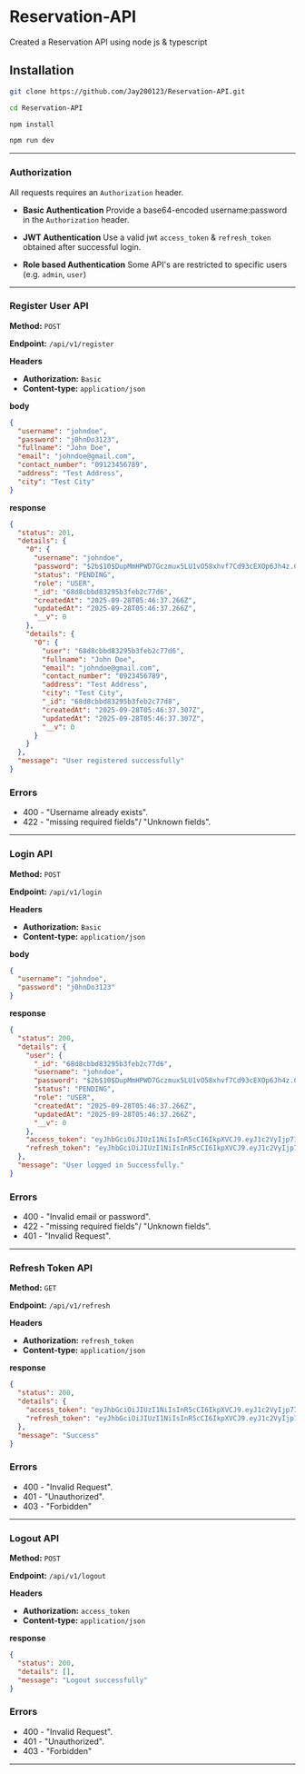 # Reservation-API

Created a Reservation API using node js &amp; typescript

## Installation

```bash
git clone https://github.com/Jay200123/Reservation-API.git

cd Reservation-API

npm install

npm run dev
```

---

### Authorization

All requests requires an `Authorization` header.

- **Basic Authentication**
  Provide a base64-encoded username:password in the `Authorization` header.

- **JWT Authentication**
  Use a valid jwt `access_token` & `refresh_token` obtained after successful login.

- **Role based Authentication**
  Some API's are restricted to specific users (e.g. `admin`, `user`)

---

### Register User API

**Method:** `POST`

**Endpoint:**
`/api/v1/register`

**Headers**

- **Authorization:** `Basic`
- **Content-type:** `application/json`

**body**

```json
{
  "username": "johndoe",
  "password": "j0hnDo3123",
  "fullname": "John Doe",
  "email": "johndoe@gmail.com",
  "contact_number": "09123456789",
  "address": "Test Address",
  "city": "Test City"
}
```

**response**

```json
{
  "status": 201,
  "details": {
    "0": {
      "username": "johndoe",
      "password": "$2b$10$DupMmHPWD7Gczmux5LU1vO58xhvf7Cd93cEXOp6Jh4z.CvpTgR7NC",
      "status": "PENDING",
      "role": "USER",
      "_id": "68d8cbbd83295b3feb2c77d6",
      "createdAt": "2025-09-28T05:46:37.266Z",
      "updatedAt": "2025-09-28T05:46:37.266Z",
      "__v": 0
    },
    "details": {
      "0": {
        "user": "68d8cbbd83295b3feb2c77d6",
        "fullname": "John Doe",
        "email": "johndoe@gmail.com",
        "contact_number": "0923456789",
        "address": "Test Address",
        "city": "Test City",
        "_id": "68d8cbbd83295b3feb2c77d8",
        "createdAt": "2025-09-28T05:46:37.307Z",
        "updatedAt": "2025-09-28T05:46:37.307Z",
        "__v": 0
      }
    }
  },
  "message": "User registered successfully"
}
```

### Errors

- 400 - "Username already exists".
- 422 - "missing required fields"/ "Unknown fields".

---

### Login API

**Method:** `POST`

**Endpoint:**
`/api/v1/login`

**Headers**

- **Authorization:** `Basic`
- **Content-type:** `application/json`

**body**

```json
{
  "username": "johndoe",
  "password": "j0hnDo3123"
}
```

**response**

```json
{
  "status": 200,
  "details": {
    "user": {
      "_id": "68d8cbbd83295b3feb2c77d6",
      "username": "johndoe",
      "password": "$2b$10$DupMmHPWD7Gczmux5LU1vO58xhvf7Cd93cEXOp6Jh4z.CvpTgR7NC",
      "status": "PENDING",
      "role": "USER",
      "createdAt": "2025-09-28T05:46:37.266Z",
      "updatedAt": "2025-09-28T05:46:37.266Z",
      "__v": 0
    },
    "access_token": "eyJhbGciOiJIUzI1NiIsInR5cCI6IkpXVCJ9.eyJ1c2VyIjp7Il9pZCI6IjY4ZDhjYmJkODMyOTViM2ZlYjJjNzdkNiIsInVzZXJuYW1lIjoiam9obmRvZSIsInBhc3N3b3JkIjoiJDJiJDEwJER1cE1tSFBXRDdHY3ptdXg1TFUxdk81OHhodmY3Q2Q5M2NFWE9wNkpoNHouQ3ZwVGdSN05DIiwic3RhdHVzIjoiUEVORElORyIsInJvbGUiOiJVU0VSIiwiY3JlYXRlZEF0IjoiMjAyNS0wOS0yOFQwNTo0NjozNy4yNjZaIiwidXBkYXRlZEF0IjoiMjAyNS0wOS0yOFQwNTo0NjozNy4yNjZaIn0sImlhdCI6MTc1OTAzODQ0OSwiZXhwIjoxNzU5MDQyMDQ5fQ.dufgiFqpx05Xrfd1OXBFtaVJHR6f2PrNgXqpzHlzokY",
    "refresh_token": "eyJhbGciOiJIUzI1NiIsInR5cCI6IkpXVCJ9.eyJ1c2VyIjp7Il9pZCI6IjY4ZDhjYmJkODMyOTViM2ZlYjJjNzdkNiIsInVzZXJuYW1lIjoiam9obmRvZSIsInBhc3N3b3JkIjoiJDJiJDEwJER1cE1tSFBXRDdHY3ptdXg1TFUxdk81OHhodmY3Q2Q5M2NFWE9wNkpoNHouQ3ZwVGdSN05DIiwic3RhdHVzIjoiUEVORElORyIsInJvbGUiOiJVU0VSIiwiY3JlYXRlZEF0IjoiMjAyNS0wOS0yOFQwNTo0NjozNy4yNjZaIiwidXBkYXRlZEF0IjoiMjAyNS0wOS0yOFQwNTo0NjozNy4yNjZaIn0sImlhdCI6MTc1OTAzODQ0OSwiZXhwIjoxNzYxNjMwNDQ5fQ.9Oja14MhBRcotZeDvQbgDl0INaf3aGjusESHVHHBpn0"
  },
  "message": "User logged in Successfully."
}
```

### Errors

- 400 - "Invalid email or password".
- 422 - "missing required fields"/ "Unknown fields".
- 401 - "Invalid Request".

---

### Refresh Token API

**Method:** `GET`

**Endpoint:**
`/api/v1/refresh`

**Headers**

- **Authorization:** `refresh_token`
- **Content-type:** `application/json`

**response**

```json
{
  "status": 200,
  "details": {
    "access_token": "eyJhbGciOiJIUzI1NiIsInR5cCI6IkpXVCJ9.eyJ1c2VyIjp7Il9pZCI6IjY4ZDhjYmJkODMyOTViM2ZlYjJjNzdkNiIsInVzZXJuYW1lIjoiam9obmRvZSIsInBhc3N3b3JkIjoiJDJiJDEwJER1cE1tSFBXRDdHY3ptdXg1TFUxdk81OHhodmY3Q2Q5M2NFWE9wNkpoNHouQ3ZwVGdSN05DIiwic3RhdHVzIjoiUEVORElORyIsInJvbGUiOiJVU0VSIiwiY3JlYXRlZEF0IjoiMjAyNS0wOS0yOFQwNTo0NjozNy4yNjZaIiwidXBkYXRlZEF0IjoiMjAyNS0wOS0yOFQwNTo0NjozNy4yNjZaIn0sImlhdCI6MTc1OTAzODc4NCwiZXhwIjoxNzU5MDQyMzg0fQ.75GnXZPTlGMyU3mQGNU0LJPeW8r_nlmAdYw7u-WjbUg",
    "refresh_token": "eyJhbGciOiJIUzI1NiIsInR5cCI6IkpXVCJ9.eyJ1c2VyIjp7Il9pZCI6IjY4ZDhjYmJkODMyOTViM2ZlYjJjNzdkNiIsInVzZXJuYW1lIjoiam9obmRvZSIsInBhc3N3b3JkIjoiJDJiJDEwJER1cE1tSFBXRDdHY3ptdXg1TFUxdk81OHhodmY3Q2Q5M2NFWE9wNkpoNHouQ3ZwVGdSN05DIiwic3RhdHVzIjoiUEVORElORyIsInJvbGUiOiJVU0VSIiwiY3JlYXRlZEF0IjoiMjAyNS0wOS0yOFQwNTo0NjozNy4yNjZaIiwidXBkYXRlZEF0IjoiMjAyNS0wOS0yOFQwNTo0NjozNy4yNjZaIn0sImlhdCI6MTc1OTAzODc4NCwiZXhwIjoxNzYxNjMwNzg0fQ.6DnIZ3pk4_1vaBR6QRkTDyrvJIc5JR_Tf_8r1224hzI"
  },
  "message": "Success"
}
```

### Errors

- 400 - "Invalid Request".
- 401 - "Unauthorized".
- 403 - "Forbidden"

---

### Logout API

**Method:** `POST`

**Endpoint:**
`/api/v1/logout`

**Headers**

- **Authorization:** `access_token`
- **Content-type:** `application/json`

**response**

```json
{
  "status": 200,
  "details": [],
  "message": "Logout successfully"
}
```

### Errors

- 400 - "Invalid Request".
- 401 - "Unauthorized".
- 403 - "Forbidden"

---

